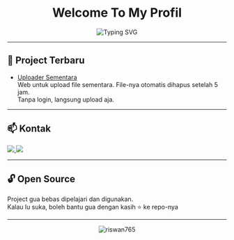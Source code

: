 <h1 align="center"> Welcome To My Profil</h1>

<p align="center">
  <img src="https://readme-typing-svg.demolab.com?font=Fira+Code&pause=1000&color=00BFFF&center=true&width=435&lines=Selamat+datang+di+profil+hua!;hua+lahi+ngembangin+project+web.;Semuanya+open+source+dan+bisa+dicoba." alt="Typing SVG" />
</p>

---

## 🚀 Project Terbaru

- [Uploader Sementara](https://github.com/riswan765/uploader-sementara)  
  Web untuk upload file sementara. File-nya otomatis dihapus setelah 5 jam.  
  Tanpa login, langsung upload aja.

---

## 📫 Kontak

<p align="left">
  <a href="https://instagram.com/Riswanfzy">
    <img src="https://img.shields.io/badge/Instagram-%40Riswanfzy-E4405F?style=flat&logo=instagram&logoColor=white"/>
  </a>
  <a href="mailto:riswanfauji04@gmail.com">
    <img src="https://img.shields.io/badge/Email-riswanfauji04%40gmail.com-red?style=flat&logo=gmail&logoColor=white"/>
  </a>
</p>

---

## 🔓 Open Source

Project gua bebas dipelajari dan digunakan.  
Kalau lu suka, boleh bantu gua dengan kasih ⭐ ke repo-nya 

---

<p align="center">
  <img src="https://komarev.com/ghpvc/?username=riswan765&label=Profile+Views&color=0e75b6&style=flat" alt="riswan765" />
</p>
